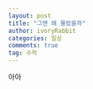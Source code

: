 ```yaml
---
layout: post
title: "그땐 왜 몰랐을까"
author: ivoryRabbit
categories: 일상
comments: true
tag: 수학
---
```


아아
